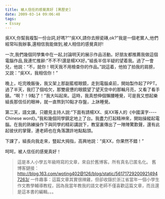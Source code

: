 ```yaml
---
title: 被人信任的感覺真好 [黑歷史]
date: 2009-03-14 09:06:48
tags:
- Essay
---
```

吳XX,你幫我複製一份台詞,好嗎?”“吳XX,請你去擦瓷磚,ok?”我是一個老實人,他們經常叫我辦事,還相信我能做到,被人相信的感覺真好!

一次,我們幾個同學集中在一起,討論明天的展示作品活動。好朋友都推薦我做這個電腦作品,我連忙推辭:“不不不!還是楊XX好。”組長半信半疑的望着我。過了一會兒，他説：“不，就你！明天我不用檢查你的作品。”説這着，他拍了拍我的肩膀，又説：“吳XX，我相信你！”
<!--more-->
晚上，吃完晚飯後，我又架上那副藍框眼鏡，走到電腦桌前，開始製作起了PPT。過了半天，我打了個哈欠，那雙疲憊的眼鏡望了望天空中的那輪月亮，又看了看手錶。“啊？！9點了！”我大叫起來。這時，我真想伸個懶腰睡覺，可是我又想起樂組長那信任的眼神，就一直熬到10點才存盤，上牀睡覺。

第二天，語文課。只聽見主持人説:“下面有請楊XX、吳XX等人的《中國漢字----Chinese word》。”我和幾個同學鎮定地上了台。我盡力打起精神來，開始操縱起電腦。在我的熟練操作下與同學的精彩講説下，教室裏傳出了一陣陣驚歎聲，還有此起彼伏的掌聲，連老師也在角落讚許地點點頭。

下課了，組長向我走來，豎起大拇指，高興地説：“吳XX，你果然不錯！”

呵呵，被人信任的感覺真好！

> 這是本人小學五年級時寫的文章，來自於舊博客。所有真名已匿名化。
> 舊博客鏈接：<http://blog.163.com/woting402@126/blog/static/561717292009214947263/>
> 一件趣事：這篇文章其實很辣雞，但卻收錄於浙江省當年一個小學生作文教學輔導教程，因為我當年教我的語文老師不僅喜歡這篇文章，而且還是這本書的編輯。。。